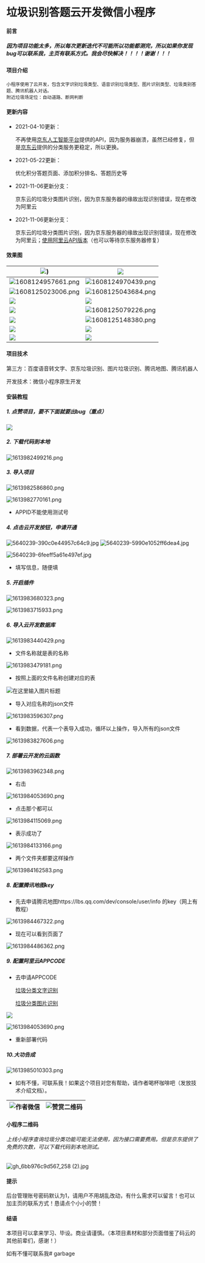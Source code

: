 #  垃圾识别答题云开发微信小程序
#### 前言
##### 因为项目功能太多，所以每次更新迭代不可能所以功能都测完，所以如果你发现bug可以联系我，主页有联系方式。我会尽快解决！！！！谢谢！！！

#### 项目介绍


```
小程序使用了云开发，包含文字识别垃圾类型、语音识别垃圾类型、图片识别类型、垃圾类别答题、腾讯机器人对话。
附近垃圾场定位：自动道路、断网判断
```

#### 更新内容

+ 2021-04-10更新：

  不再使用[京东人工智能平台](http://neuhub.jd.com/)提供的API，因为服务器崩溃，虽然已经修复，但是[京东云](https://www.jdcloud.com/cn/products/garbage-classification)提供的分类服务更稳定，所以更换。
  
+ 2021-05-22更新：

  优化积分答题页面、添加积分排名、答题历史等
  
+ 2021-11-06更新分支：

  京东云的垃圾分类图片识别，因为京东服务器的缘故出现识别错误，现在修改为阿里云

+ 2021-11-06更新分支：

    京东云的垃圾分类图片识别，因为京东服务器的缘故出现识别错误，现在修改为阿里云；[使用阿里云API版本](https://gitee.com/hccwh/garbage/tree/aliyun/)（也可以等待京东服务器修复）
#### 效果图

| ![](https://images.gitee.com/uploads/images/2020/1216/215439_a4ba2ae9_5004132.png)) | ![](https://images.gitee.com/uploads/images/2020/1216/215527_cecf6f42_5004132.png) |
| ------------------------------------------------------------ | ------------------------------------------------------------ |
| ![](https://images.gitee.com/uploads/images/2020/1216/215723_d719a0d2_5004132.png "1608124957661.png") | ![](https://images.gitee.com/uploads/images/2020/1216/215750_0d45fdb1_5004132.png "1608124970439.png") |
| ![](https://images.gitee.com/uploads/images/2020/1216/215808_bd75ef89_5004132.png "1608125023006.png") | ![](https://images.gitee.com/uploads/images/2020/1216/215823_4850d6f2_5004132.png "1608125043684.png") |
| ![](https://images.gitee.com/uploads/images/2021/0523/195235_067cf40a_5004132.png) | ![](https://images.gitee.com/uploads/images/2021/0523/195548_7bd057df_5004132.png) |
| ![](https://images.gitee.com/uploads/images/2021/0316/234531_4791031e_5004132.png) | ![](https://images.gitee.com/uploads/images/2020/1216/215856_e8180776_5004132.png "1608125079226.png") |
| ![](https://images.gitee.com/uploads/images/2021/0316/234433_7753d6eb_5004132.png) | ![](https://images.gitee.com/uploads/images/2020/1216/215924_4ea5f2f2_5004132.png "1608125148380.png") |
| ![](https://images.gitee.com/uploads/images/2021/0123/095349_d3c2a424_5004132.png) | ![](https://images.gitee.com/uploads/images/2021/0123/095447_7a395af6_5004132.png) |
| ![](https://images.gitee.com/uploads/images/2021/0316/234636_012c4b2b_5004132.png ) | ![](https://images.gitee.com/uploads/images/2021/0316/234735_f5466506_5004132.png) |

#### 项目技术

   第三方：百度语音转文字、京东垃圾识别、图片垃圾识别、腾讯地图、腾讯机器人

   开发技术：微信小程序原生开发


   #### 安装教程

   ##### 1. 点赞项目，要不下面就要出bug（重点）

![](https://images.gitee.com/uploads/images/2021/0222/202322_c857dc0c_5004132.png)

   ##### 2. 下载代码到本地

![](https://images.gitee.com/uploads/images/2021/0222/202348_8de57965_5004132.png "1613982499216.png")

   ##### 3. 导入项目

![](https://images.gitee.com/uploads/images/2021/0222/202421_0777da7e_5004132.png "1613982586860.png")
       
![](https://images.gitee.com/uploads/images/2021/0222/202633_7f06db53_5004132.png "1613982770161.png")
       
  + APPID不能使用测试号

   ##### 4. 点击云开发按钮，申请开通

![](https://images.gitee.com/uploads/images/2021/0222/205413_ce2a428c_5004132.jpeg "5640239-390c0e44957c64c9.jpg")
![](https://images.gitee.com/uploads/images/2021/0222/205421_c5b736da_5004132.jpeg "5640239-5990e1052ff6dea4.jpg")

![](https://images.gitee.com/uploads/images/2021/0222/205234_b699e9fb_5004132.jpeg "5640239-6feeff5a61e497ef.jpg")


   + 填写信息，随便填

   ##### 5. 开启插件
![](https://images.gitee.com/uploads/images/2021/0222/202820_3ba8daa7_5004132.png "1613983680323.png")

![](https://images.gitee.com/uploads/images/2021/0222/202844_ac0cc4ab_5004132.png "1613983715933.png")

   ##### 6. 导入云开发数据库
![](https://images.gitee.com/uploads/images/2021/0222/203100_ae510c26_5004132.png "1613983440429.png")

   + 文件名称就是表的名称

![](https://images.gitee.com/uploads/images/2021/0222/203144_8c35c60b_5004132.png "1613983479181.png")

   + 按照上面的文件名称创建对应的表

![](https://images.gitee.com/uploads/images/2021/0222/203232_8133eb8e_5004132.png "在这里输入图片标题")

   + 导入对应名称的json文件

![](https://images.gitee.com/uploads/images/2021/0222/203356_a3054f1e_5004132.png "1613983596307.png")

   + 看到数据，代表一个表导入成功，循环以上操作，导入所有的json文件

![](https://images.gitee.com/uploads/images/2021/0222/203425_55e8b137_5004132.png "1613983827606.png")



   ##### 7. 部署云开发的云函数


![](https://images.gitee.com/uploads/images/2021/0222/210559_0130d77f_5004132.png "1613983962348.png")


   + 右击


![](https://images.gitee.com/uploads/images/2021/0222/210632_3e44a665_5004132.png "1613984053690.png")


   + 点击那个都可以


![](https://images.gitee.com/uploads/images/2021/0222/210648_4da17234_5004132.png "1613984115069.png")


   + 表示成功了


![](https://images.gitee.com/uploads/images/2021/0222/210708_0b08c101_5004132.png "1613984133166.png")


   + 两个文件夹都要这样操作


![](https://images.gitee.com/uploads/images/2021/0222/210727_b3c994b3_5004132.png "1613984162583.png")


   ##### 8. 配置腾讯地图key

   + 先去申请腾讯地图https://lbs.qq.com/dev/console/user/info 的key（网上有教程）


![](https://images.gitee.com/uploads/images/2021/0222/210831_b95c54ae_5004132.png "1613984467322.png")


   + 现在可以看到页面了


![](https://images.gitee.com/uploads/images/2021/0222/210850_9e0f2686_5004132.png  "1613984486362.png")

##### 9. 配置阿里云APPCODE

   + 去申请APPCODE

     [垃圾分类文字识别](https://market.aliyun.com/products/57126001/cmapi00035673.html)

     [垃圾分类图片识别	](https://market.aliyun.com/products/57124001/cmapi00035623.html)

   ![](https://images.gitee.com/uploads/images/2021/1106/110421_ee5483ce_5004132.png)

![](https://images.gitee.com/uploads/images/2021/0222/203607_b1c4d153_5004132.png "1613984053690.png")

   + 重新部署代码

   ##### 10.大功告成
![](https://images.gitee.com/uploads/images/2021/0222/203630_e31a34f1_5004132.png "1613985010303.png")


   + 如有不懂，可联系我！如果这个项目对您有帮助，请作者喝杯咖啡吧（发放技术介绍文档）。

     

| ![作者微信](https://gitee.com/hccwh/nodeapp/raw/master/wxCode.jpg) | ![赞赏二维码](https://gitee.com/hccwh/nodeapp/raw/master/skm.jpg) |
| :------------------------------------: | :---------------------------------: |





#### 小程序二维码

###### 上线小程序查询垃圾分类功能可能无法使用，因为接口需要费用。但是京东提供了免费的次数，可以下载代码到本地测试。

   ![](https://images.gitee.com/uploads/images/2020/1216/215948_a71861d6_5004132.jpeg "gh_6bb976c9d567_258 (2).jpg")

   #### 提示
   后台管理账号密码默认为1，请用户不用胡乱改动，有什么需求可以留言！也可以加主页的联系方式！恳请点个小小的赞！

   #### 结语

   本项目可以拿来学习、毕设。商业请谨慎。（本项目素材和部分页面借鉴了码云的其他前辈们，感谢！）

   如有不懂可联系我# garbage
